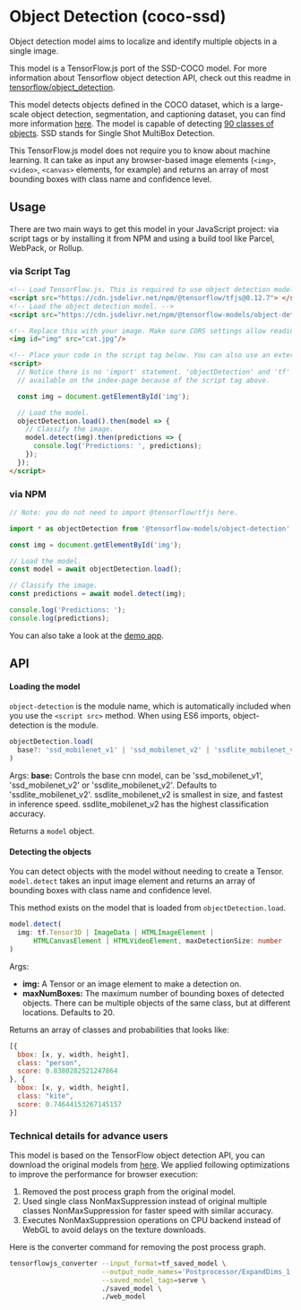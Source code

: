 # Object Detection (coco-ssd)

Object detection model aims to localize and identify multiple objects in a single image.

This model is a TensorFlow.js port of the SSD-COCO model. For more information about Tensorflow object detection API, check out this readme in
[tensorflow/object_detection](https://github.com/tensorflow/models/blob/master/research/object_detection/README.md).

This model detects objects defined in the COCO dataset, which is a large-scale object detection, segmentation, and captioning dataset, you can find more information [here](http://cocodataset.org/#home). The model is capable of detecting [90 classes of objects](./src/classes.ts). SSD stands for Single Shot MultiBox Detection.

This TensorFlow.js model does not require you to know about machine learning.
It can take as input any browser-based image elements (`<img>`, `<video>`, `<canvas>`
elements, for example) and returns an array of most bounding boxes with class name and confidence level.

## Usage

There are two main ways to get this model in your JavaScript project: via script tags or by installing it from NPM and using a build tool like Parcel, WebPack, or Rollup.

### via Script Tag

```html
<!-- Load TensorFlow.js. This is required to use object detection model. -->
<script src="https://cdn.jsdelivr.net/npm/@tensorflow/tfjs@0.12.7"> </script>
<!-- Load the object detection model. -->
<script src="https://cdn.jsdelivr.net/npm/@tensorflow-models/object-detection@0.1.0"> </script>

<!-- Replace this with your image. Make sure CORS settings allow reading the image! -->
<img id="img" src="cat.jpg"/>

<!-- Place your code in the script tag below. You can also use an external .js file -->
<script>
  // Notice there is no 'import' statement. 'objectDetection' and 'tf' is
  // available on the index-page because of the script tag above.

  const img = document.getElementById('img');

  // Load the model.
  objectDetection.load().then(model => {
    // Classify the image.
    model.detect(img).then(predictions => {
      console.log('Predictions: ', predictions);
    });
  });
</script>
```

### via NPM

```js
// Note: you do not need to import @tensorflow/tfjs here.

import * as objectDetection from '@tensorflow-models/object-detection';

const img = document.getElementById('img');

// Load the model.
const model = await objectDetection.load();

// Classify the image.
const predictions = await model.detect(img);

console.log('Predictions: ');
console.log(predictions);
```

You can also take a look at the [demo app](./demo).

## API

#### Loading the model
`object-detection` is the module name, which is automatically included when you use the `<script src>` method. When using ES6 imports, object-detection is the module.

```ts
objectDetection.load(
  base?: 'ssd_mobilenet_v1' | 'ssd_mobilenet_v2' | 'ssdlite_mobilenet_v2'
)
```

Args:
 **base:** Controls the base cnn model, can be 'ssd_mobilenet_v1', 'ssd_mobilenet_v2' or 'ssdlite_mobilenet_v2'. Defaults to 'ssdlite_mobilenet_v2'.
 ssdlite_mobilenet_v2 is smallest in size, and fastest in inference speed.
 ssdlite_mobilenet_v2 has the highest classification accuracy. 

Returns a `model` object.

#### Detecting the objects

You can detect objects with the model without needing to create a Tensor.
`model.detect` takes an input image element and returns an array of bounding boxes with class name and confidence level.

This method exists on the model that is loaded from `objectDetection.load`.

```ts
model.detect(
  img: tf.Tensor3D | ImageData | HTMLImageElement |
      HTMLCanvasElement | HTMLVideoElement, maxDetectionSize: number
)
```

Args:

- **img:** A Tensor or an image element to make a detection on.
- **maxNumBoxes:** The maximum number of bounding boxes of detected objects. There can be multiple objects of the same class, but at different locations. Defaults to 20.

Returns an array of classes and probabilities that looks like:

```js
[{
  bbox: [x, y, width, height],
  class: "person",
  score: 0.8380282521247864
}, {
  bbox: [x, y, width, height],
  class: "kite",
  score: 0.74644153267145157
}]
```

### Technical details for advance users

This model is based on the TensorFlow object detection API, you can download the original models from [here](https://github.com/tensorflow/models/blob/master/research/object_detection/g3doc/detection_model_zoo.md#coco-trained-models). We applied following optimizations to improve the performance for browser execution:

  1. Removed the post process graph from the original model.
  2. Used single class NonMaxSuppression instead of original multiple classes NonMaxSuppression for faster speed with similar accuracy.
  3. Executes NonMaxSuppression operations on CPU backend instead of WebGL to avoid delays on the texture downloads.

Here is the converter command for removing the post process graph.

```sh
tensorflowjs_converter --input_format=tf_saved_model \
                       --output_node_names='Postprocessor/ExpandDims_1,Postprocessor/Slice' \
                       --saved_model_tags=serve \
                       ./saved_model \
                       ./web_model
```
